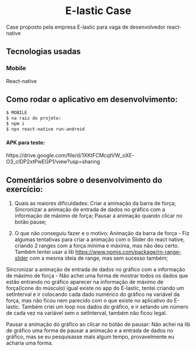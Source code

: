 <h1 align="center">
  E-lastic Case
</h1>

Case proposto pela empresa E-lastic para vaga de desenvolvedor react-native

<h2 align="left">
  Tecnologias usadas
</h2>

<h3> Mobile </h3>

React-native

<h2 align="left"> Como rodar o aplicativo em desenvolvimento: </h2>

```bash
$ MOBILE
$ na raiz do projeto:
$ npm i
$ npx react-native run-android
```

<h4>APK para teste:</h4>
https://drive.google.com/file/d/1XKtFCMcqtVW_oXE-O3_clDP2xtPwEGP1/view?usp=sharing


<h2 align="left">
  Comentários sobre o desenvolvimento do exercício:
</h2>

1) Quais as maiores dificuldades:
Criar a animação da barra de força;
Sincronizar a animação de entrada de dados no gráfico com a informação de máximo de força;
Pausar a animação quando clicar no botão pause;

2)  O que não conseguiu fazer e o motivo:
Animação da barra de força - Fiz algumas tentativas para criar a animação com o Slider do react native, criando 2 ranges com a força mínima e máxima, mas não deu certo. Também tentei usar a lib https://www.npmjs.com/package/rn-range-slider com a mesma ideia de range, mas sem sucesso também;

Sincronizar a animação de entrada de dados no gráfico com a informação de máximo de força - Não achei uma forma de mostrar todos os dados que estão entrando no gráfico aparecer na informação de máximo de força(ícone do músculo) igual existe no app do E-lastic, tentei criando um setInterval e ir colocando cada dado numérico do gráfico na variável da força, mas não ficou nem parecido com o que existe no aplicativo do E-lastic. Também criei um loop nos dados do gráfico, e ir setando um número de cada vez na variável sem o setInterval, também não ficou legal.

Pausar a animação do gráfico ao clicar no botão de pausar: Não achei na lib de gráfico uma forma de pausar a animação e a entrada de dados no gráfico, mas se eu pesquisasse mais algum tempo, provavelmente eu acharia uma forma.
